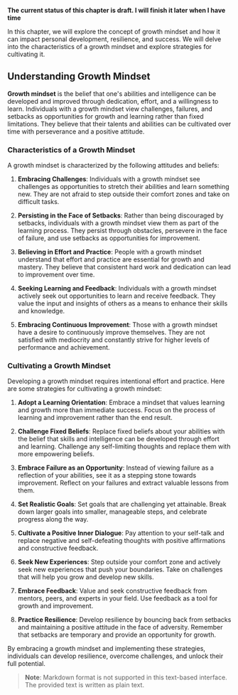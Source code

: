 **The current status of this chapter is draft. I will finish it later when I have time**

In this chapter, we will explore the concept of growth mindset and how it can impact personal development, resilience, and success. We will delve into the characteristics of a growth mindset and explore strategies for cultivating it.

Understanding Growth Mindset
----------------------------

**Growth mindset** is the belief that one's abilities and intelligence can be developed and improved through dedication, effort, and a willingness to learn. Individuals with a growth mindset view challenges, failures, and setbacks as opportunities for growth and learning rather than fixed limitations. They believe that their talents and abilities can be cultivated over time with perseverance and a positive attitude.

### Characteristics of a Growth Mindset

A growth mindset is characterized by the following attitudes and beliefs:

1. **Embracing Challenges**: Individuals with a growth mindset see challenges as opportunities to stretch their abilities and learn something new. They are not afraid to step outside their comfort zones and take on difficult tasks.

2. **Persisting in the Face of Setbacks**: Rather than being discouraged by setbacks, individuals with a growth mindset view them as part of the learning process. They persist through obstacles, persevere in the face of failure, and use setbacks as opportunities for improvement.

3. **Believing in Effort and Practice**: People with a growth mindset understand that effort and practice are essential for growth and mastery. They believe that consistent hard work and dedication can lead to improvement over time.

4. **Seeking Learning and Feedback**: Individuals with a growth mindset actively seek out opportunities to learn and receive feedback. They value the input and insights of others as a means to enhance their skills and knowledge.

5. **Embracing Continuous Improvement**: Those with a growth mindset have a desire to continuously improve themselves. They are not satisfied with mediocrity and constantly strive for higher levels of performance and achievement.

### Cultivating a Growth Mindset

Developing a growth mindset requires intentional effort and practice. Here are some strategies for cultivating a growth mindset:

1. **Adopt a Learning Orientation**: Embrace a mindset that values learning and growth more than immediate success. Focus on the process of learning and improvement rather than the end result.

2. **Challenge Fixed Beliefs**: Replace fixed beliefs about your abilities with the belief that skills and intelligence can be developed through effort and learning. Challenge any self-limiting thoughts and replace them with more empowering beliefs.

3. **Embrace Failure as an Opportunity**: Instead of viewing failure as a reflection of your abilities, see it as a stepping stone towards improvement. Reflect on your failures and extract valuable lessons from them.

4. **Set Realistic Goals**: Set goals that are challenging yet attainable. Break down larger goals into smaller, manageable steps, and celebrate progress along the way.

5. **Cultivate a Positive Inner Dialogue**: Pay attention to your self-talk and replace negative and self-defeating thoughts with positive affirmations and constructive feedback.

6. **Seek New Experiences**: Step outside your comfort zone and actively seek new experiences that push your boundaries. Take on challenges that will help you grow and develop new skills.

7. **Embrace Feedback**: Value and seek constructive feedback from mentors, peers, and experts in your field. Use feedback as a tool for growth and improvement.

8. **Practice Resilience**: Develop resilience by bouncing back from setbacks and maintaining a positive attitude in the face of adversity. Remember that setbacks are temporary and provide an opportunity for growth.

By embracing a growth mindset and implementing these strategies, individuals can develop resilience, overcome challenges, and unlock their full potential.
> **Note**: Markdown format is not supported in this text-based interface. The provided text is written as plain text.
